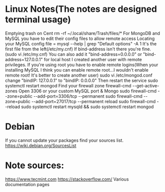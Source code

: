 # Linux Notes(The notes are designed terminal usage)
Emptying trash on Cent
rm -rf ~/.local/share/Trash/files/*
For MongoDB and MySQL you have to edit their config files to allow remote access
Locating your MySQL config file = mysql --help | grep "Default options" -A 1
It's the first file from the left(/etc/my.cnf)
If bind-address isn't there you're fine. (sudo vi /etc/my.cnf)
You can also add it "bind-address=0.0.0.0" or "bind-address=127.0.0.1" for local host
I created another user with remote privileges. If you're using root you have to enable remote logins(When your installing MySQL I think you can enable remote root...I wouldn't enable remote root! It's better to create another user)
sudo vi /etc/mongod.conf
change "bindIP: 127.0.0.1" to "bindIP: 0.0.0.0"
Then restart the service
sudo systemctl restart mongod
Find your firewall zone
firewall-cmd --get-active-zones
Open 3306 or your custom MySQL port & Mongo
sudo firewall-cmd --zone=public --add-port=3306/tcp --permanent
sudo firewall-cmd --zone=public --add-port=27017/tcp --permanent
reload sudo firewall-cmd --reload
sudo systemctl restart mysqld && sudo systemctl restart mongod

# Debian
If you cannot update your packages find your sources list.
https://wiki.debian.org/SourcesList

# Note sources:
https://www.tecmint.com
https://stackoverflow.com/
Various documentation pages
